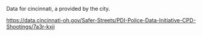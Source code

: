 Data for cincinnati, a provided by the city.

https://data.cincinnati-oh.gov/Safer-Streets/PDI-Police-Data-Initiative-CPD-Shootings/7a3r-kxji
